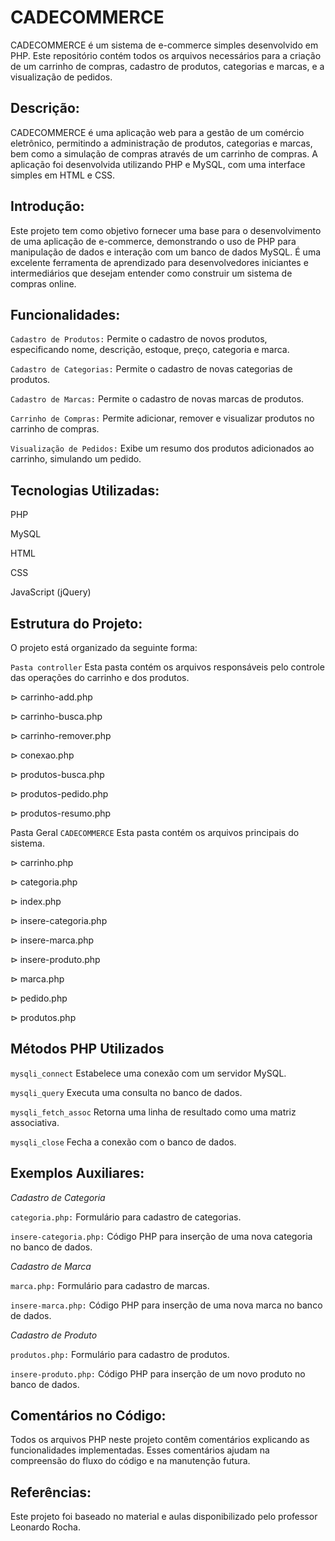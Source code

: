 # CADECOMMERCE

CADECOMMERCE é um sistema de e-commerce simples desenvolvido em PHP. Este repositório contém todos os arquivos necessários para a criação de um carrinho de compras, cadastro de produtos, 
categorias e marcas, e a visualização de pedidos.

## Descrição:
CADECOMMERCE é uma aplicação web para a gestão de um comércio eletrônico, permitindo a administração de produtos, categorias e marcas, bem como a simulação de compras através de um carrinho de compras. A aplicação foi desenvolvida utilizando PHP e MySQL, com uma interface simples em HTML e CSS.

## Introdução:
Este projeto tem como objetivo fornecer uma base para o desenvolvimento de uma aplicação de e-commerce, demonstrando o uso de PHP para manipulação de dados e interação com um banco de dados MySQL. É uma excelente ferramenta de aprendizado para desenvolvedores iniciantes e intermediários que desejam entender como construir um sistema de compras online.

## Funcionalidades:

`Cadastro de Produtos:` Permite o cadastro de novos produtos, especificando nome, descrição, estoque, preço, categoria e marca.

`Cadastro de Categorias:` Permite o cadastro de novas categorias de produtos.

`Cadastro de Marcas:` Permite o cadastro de novas marcas de produtos.

`Carrinho de Compras:` Permite adicionar, remover e visualizar produtos no carrinho de compras.

`Visualização de Pedidos:` Exibe um resumo dos produtos adicionados ao carrinho, simulando um pedido.

## Tecnologias Utilizadas:
PHP

MySQL

HTML

CSS

JavaScript (jQuery)

## Estrutura do Projeto:
O projeto está organizado da seguinte forma:

`Pasta controller`
Esta pasta contém os arquivos responsáveis pelo controle das operações do carrinho e dos produtos.

⊳ carrinho-add.php

⊳ carrinho-busca.php

⊳ carrinho-remover.php

⊳ conexao.php

⊳ produtos-busca.php

⊳ produtos-pedido.php

⊳ produtos-resumo.php

Pasta Geral `CADECOMMERCE`
Esta pasta contém os arquivos principais do sistema.

⊳ carrinho.php

⊳ categoria.php

⊳ index.php

⊳ insere-categoria.php

⊳ insere-marca.php

⊳ insere-produto.php

⊳ marca.php

⊳ pedido.php

⊳ produtos.php

## Métodos PHP Utilizados

`mysqli_connect`
Estabelece uma conexão com um servidor MySQL.

`mysqli_query`
Executa uma consulta no banco de dados.

`mysqli_fetch_assoc`
Retorna uma linha de resultado como uma matriz associativa.

`mysqli_close`
Fecha a conexão com o banco de dados.

## Exemplos Auxiliares:

_Cadastro de Categoria_

`categoria.php:` Formulário para cadastro de categorias.

`insere-categoria.php:` Código PHP para inserção de uma nova categoria no banco de dados.

_Cadastro de Marca_

`marca.php:` Formulário para cadastro de marcas.

`insere-marca.php:` Código PHP para inserção de uma nova marca no banco de dados.

_Cadastro de Produto_

`produtos.php:` Formulário para cadastro de produtos.

`insere-produto.php:` Código PHP para inserção de um novo produto no banco de dados.

## Comentários no Código:

Todos os arquivos PHP neste projeto contêm comentários explicando as funcionalidades implementadas. Esses comentários ajudam na compreensão do fluxo do código e na manutenção futura.

## Referências:

Este projeto foi baseado no material e aulas disponibilizado pelo professor Leonardo Rocha.
